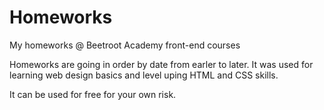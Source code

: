 # Homeworks
My homeworks @ Beetroot Academy front-end courses

Homeworks are going in order by date from earler to later. It was used for learning web design basics and level uping HTML and CSS skills.

It can be used for free for your own risk.
